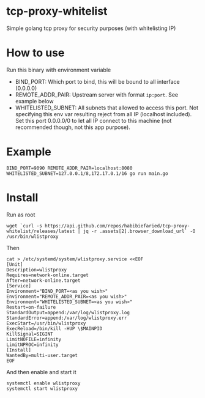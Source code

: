 # tcp-proxy-whitelist
Simple golang tcp proxy for security purposes (with whitelisting IP)

# How to use
Run this binary with environment variable
* BIND_PORT: Which port to bind, this will be bound to all interface (0.0.0.0)
* REMOTE_ADDR_PAIR: Upstream server with format `ip:port`. See example below
* WHITELISTED_SUBNET: All subnets that allowed to access this port. Not specifying this env var resulting reject from all IP (localhost included). Set this port 0.0.0.0/0 to let all IP connect to this machine (not recommended though, not this app purpose).

# Example 
```
BIND_PORT=9090 REMOTE_ADDR_PAIR=localhost:8080 WHITELISTED_SUBNET=127.0.0.1/8,172.17.0.1/16 go run main.go
```

# Install

Run as root

```
wget `curl -s https://api.github.com/repos/habibiefaried/tcp-proxy-whitelist/releases/latest | jq -r .assets[2].browser_download_url` -O /usr/bin/wlistproxy
```

Then

```
cat > /etc/systemd/system/wlistproxy.service <<EOF
[Unit]
Description=wlistproxy
Requires=network-online.target
After=network-online.target
[Service]
Environment="BIND_PORT=<as you wish>"
Environment="REMOTE_ADDR_PAIR=<as you wish>"
Environment="WHITELISTED_SUBNET=<as you wish>"
Restart=on-failure
StandardOutput=append:/var/log/wlistproxy.log
StandardError=append:/var/log/wlistproxy.err
ExecStart=/usr/bin/wlistproxy
ExecReload=/bin/kill -HUP \$MAINPID
KillSignal=SIGINT
LimitNOFILE=infinity
LimitNPROC=infinity
[Install]
WantedBy=multi-user.target
EOF
```

And then enable and start it

```
systemctl enable wlistproxy
systemctl start wlistproxy
```
